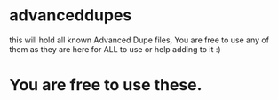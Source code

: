 # advanceddupes
this will hold all known Advanced Dupe files, You are free to use any of them as they are here for ALL to use or help adding to it :)
# You are free to use these.
